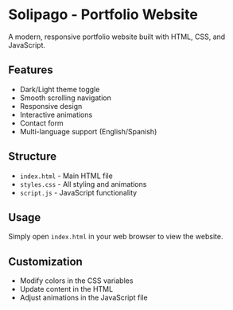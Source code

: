 # Solipago - Portfolio Website

A modern, responsive portfolio website built with HTML, CSS, and JavaScript.

## Features

- Dark/Light theme toggle
- Smooth scrolling navigation
- Responsive design
- Interactive animations
- Contact form
- Multi-language support (English/Spanish)

## Structure

- `index.html` - Main HTML file
- `styles.css` - All styling and animations
- `script.js` - JavaScript functionality

## Usage

Simply open `index.html` in your web browser to view the website.

## Customization

- Modify colors in the CSS variables
- Update content in the HTML
- Adjust animations in the JavaScript file 